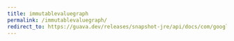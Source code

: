```yaml
---
title: immutablevaluegraph
permalink: /immutablevaluegraph/
redirect_to: https://guava.dev/releases/snapshot-jre/api/docs/com/google/common/graph/ImmutableValueGraph.html
---
```

